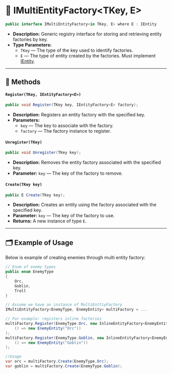 # 🧩️ IMultiEntityFactory\<TKey, E>

```csharp
public interface IMultiEntityFactory<in TKey, E> where E : IEntity
```

- **Description:** Generic registry interface for storing and retrieving entity factories by key.
- **Type Parameters:**
    - `TKey` — The type of the key used to identify factories.
    - `E` — The type of entity created by the factories. Must implement [IEntity](../Entities/IEntity.md).

---

## 🏹 Methods

#### `Register(TKey, IEntityFactory<E>)`

```csharp
public void Register(TKey key, IEntityFactory<E> factory);
```

- **Description:** Registers an entity factory with the specified key.
- **Parameters:**
    - `key` — The key to associate with the factory.
    - `factory` — The factory instance to register.

#### `Unregister(TKey)`

```csharp
public void Unregister(TKey key);
```

- **Description:** Removes the entity factory associated with the specified key.
- **Parameter:** `key` — The key of the factory to remove.

#### `Create(TKey key)`

```csharp
public E Create(TKey key);
```
- **Description:** Creates an entity using the factory associated with the specified key.
- **Parameter:** `key` — The key of the factory to use.
- **Returns:** A new instance of type `E`.

---

## 🗂 Example of Usage

Below is example of creating enemies through multi entity factory: 

```csharp
// Enum of enemy types
public enum EnemyType 
{
    Orc,
    Goblin,
    Troll
}
```

```csharp
// Assume we have an instance of MultiEnttiyFactory
IMultiEntityFactory<EnemyType, EnemyEntity> multiFactory = ...

// For example: registers inline factories     
multiFactory.Register(EnemyType.Orc, new InlineEntityFactory<EnemyEntity>(
    () => new EnemyEntity("Orc"))
);
multiFactory.Register(EnemyType.Goblin, new InlineEntityFactory<EnemyEntity>(
    () => new EnemyEntity("Goblin"))
);
```

```csharp
//Usage
var orc = multiFactory.Create(EnemyType.Orc);
var goblin = multiFactory.Create(EnemyType.Goblin);
```